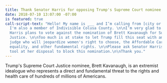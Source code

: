 ```yaml
---
title: Thank Senator Harris for opposing Trump's Supreme Court nominee
date: 2018-07-10 13:07:00 -07:00
is featured: true
call-script-text: "Hello! My name is ___ and I’m calling from [city or zip code].
  I'm also a member of Indivisible Colusa County. \n\nI’m very glad to hear that Senator
  Harris plans to vote against the nomination of Brett Kavanaugh for Supreme Court
  Justice. \n\nToo much is at stake to let Trump fill this seat with an extremist
  judge who will jeopardize women's right to choose, the Affordable Care Act, marriage
  equality, and other fundamental rights. \n\nPlease ask Senator Harris to use every
  tool at her disposal to block this nomination.\n\nThank you."
---
```


Trump's Supreme Court Justice nominee, Brett Kavanaugh, is an extremist idealogue who represents a direct and fundamental threat to the rights and health care of hundreds of millions of Americans. 